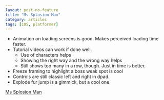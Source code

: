 ```yaml
---
layout: post-no-feature
title: "Ms Splosion Man"
category: articles
tags: [iOS, platformer]
---
```


* Animation on loading screens is good. Makes perceived loading time faster.
* Tutorial videos can work if done well.
  * Use of characters helps
  * Showing the right way and the wrong way helps
  * Still shows too many in a row, though. Just in time is better.
* Freeze framing to highlight a boss weak spot is cool
* Controls are still classic left and right in dpad.
* Explode fur jump is a gimmick, but a cool one.

[Ms Splosion Man](http://mssplosionman.com/)